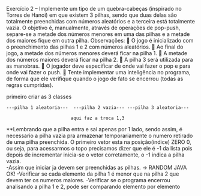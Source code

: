 Exercício 2 – Implemente um tipo de um quebra-cabeças (inspirado no Torres de 
Hanoi) em que existem 3 pilhas, sendo que duas delas são totalmente preenchidas 
com números aleatórios e a terceira está totalmente vazia.
O objetivo é, manualmente, através de operações de pop-push, separe-se a metade 
dos números menores em uma das pilhas e a metade dos maiores fique em outra 
pilha.
Observações:
 O jogo é inicializado com o preenchimento das pilhas 1 e 2 com números 
aleatórios.
 Ao final do jogo, a metade dos números menores deverá ficar na pilha 1.
 A metade dos números maiores deverá ficar na pilha 2.
 A pilha 3 será utilizada para as manobras.
 O jogador deve especificar de onde vai fazer o pop e para onde vai fazer o 
push. 
 Tente implementar uma inteligência no programa, de forma que ele verifique 
quando o jogo de fato se encerrou (todas as regras cumpridas).


primeiro criar as 3 classes

    ---pilha 1 aleatoria---  ---pilha 2 vazia--- ---pilha 3 aleatoria---

                            aqui faz a troca 1,3

**Lembrando que a pilha entra e sai apenas por 1 lado, sendo assim, é necessario a pilha vazia pra armazenar temporariamente o numero retirado de uma pilha preenchida. O primeiro vetor esta na posição(indice) ZERO 0, ou seja, para acessarmos o topo precisamos dizer que ele é -1 da lista pois depois de incrementar inicia-se o vetor corretamente, o -1 indica a pilha vazia.  
-Assim que iniciar ja devem ser preenchidas as pilhas. -> RANDOM JAVA OK!
-Verificar se cada elemento da pilha 1 é menor que na pilha 2 que devem ter os numeros maiores.
-Verificar se o programa encerrou analisando a pilha 1 e 2, pode ser comparando elemento por elemento